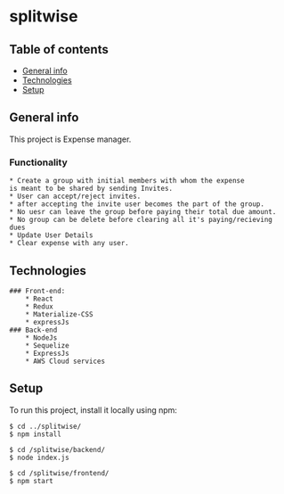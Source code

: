 # splitwise

## Table of contents
* [General info](#general-info)
* [Technologies](#technologies)
* [Setup](#setup)

## General info
This project is Expense manager.
  ### Functionality 
    * Create a group with initial members with whom the expense
    is meant to be shared by sending Invites.
    * User can accept/reject invites.
    * after accepting the invite user becomes the part of the group.
    * No uesr can leave the group before paying their total due amount.
    * No group can be delete before clearing all it's paying/recieving dues
    * Update User Details
    * Clear expense with any user.
	
## Technologies
	### Front-end:
		* React
		* Redux
		* Materialize-CSS
		* expressJs
	### Back-end
		* NodeJs
		* Sequelize
		* ExpressJs
		* AWS Cloud services
	
## Setup
To run this project, install it locally using npm:

```
$ cd ../splitwise/
$ npm install

$ cd /splitwise/backend/
$ node index.js

$ cd /splitwise/frontend/
$ npm start

```
